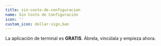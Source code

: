 ```yaml
---
title: sin-costo-de-configuracion
name: Sin Costo de Configuración
icon: ''
custom_icon: dollar-sign,ban
---
```

La aplicación de terminal es **GRATIS**. Ábrela, vincúlala y empieza ahora.